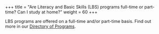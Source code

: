 +++
title = "Are Literacy and Basic Skills (LBS) programs full-time or part-time? Can I study at home?"
weight = 60
+++

LBS programs are offered on a full-time and/or part-time basis. Find out more in our [Directory of Programs](/programs-and-services/directory-of-programs).